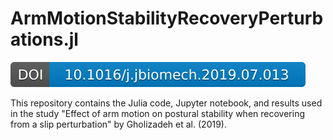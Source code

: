 # ArmMotionStabilityRecoveryPerturbations.jl

[![DOI](./doi-badge.svg)](https://doi.org/10.1016/j.jbiomech.2019.07.013)

This repository contains the Julia code, Jupyter notebook, and results used in the study "Effect of arm motion on postural stability when recovering from a slip perturbation" by Gholizadeh et al. (2019).

